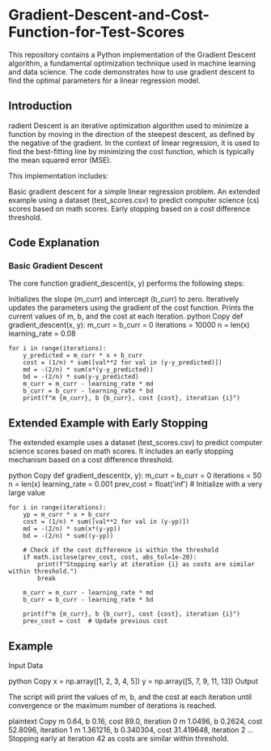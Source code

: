 # Gradient-Descent-and-Cost-Function-for-Test-Scores

This repository contains a Python implementation of the Gradient Descent algorithm, a fundamental optimization technique used in machine learning and data science. The code demonstrates how to use gradient descent to find the optimal parameters for a linear regression model.


## Introduction

radient Descent is an iterative optimization algorithm used to minimize a function by moving in the direction of the steepest descent, as defined by the negative of the gradient. In the context of linear regression, it is used to find the best-fitting line by minimizing the cost function, which is typically the mean squared error (MSE).

This implementation includes:

Basic gradient descent for a simple linear regression problem.
An extended example using a dataset (test_scores.csv) to predict computer science (cs) scores based on math scores.
Early stopping based on a cost difference threshold.


## Code Explanation

### Basic Gradient Descent

The core function gradient_descent(x, y) performs the following steps:

Initializes the slope (m_curr) and intercept (b_curr) to zero.
Iteratively updates the parameters using the gradient of the cost function.
Prints the current values of m, b, and the cost at each iteration.
python
Copy
def gradient_descent(x, y): 
    m_curr = b_curr = 0
    iterations = 10000
    n = len(x)
    learning_rate = 0.08
    
    for i in range(iterations):
        y_predicted = m_curr * x + b_curr
        cost = (1/n) * sum([val**2 for val in (y-y_predicted)])
        md = -(2/n) * sum(x*(y-y_predicted))
        bd = -(2/n) * sum(y-y_predicted)
        m_curr = m_curr - learning_rate * md 
        b_curr = b_curr - learning_rate * bd  
        print(f"m {m_curr}, b {b_curr}, cost {cost}, iteration {i}")

## Extended Example with Early Stopping

The extended example uses a dataset (test_scores.csv) to predict computer science scores based on math scores. It includes an early stopping mechanism based on a cost difference threshold.

python
Copy
def gradient_descent(x, y): 
    m_curr = b_curr = 0
    iterations = 50
    n = len(x) 
    learning_rate = 0.001
    prev_cost = float('inf')  # Initialize with a very large value
    
    for i in range(iterations):
        yp = m_curr * x + b_curr 
        cost = (1/n) * sum([val**2 for val in (y-yp)])
        md = -(2/n) * sum(x*(y-yp))
        bd = -(2/n) * sum((y-yp))
        
        # Check if the cost difference is within the threshold
        if math.isclose(prev_cost, cost, abs_tol=1e-20):
            print(f"Stopping early at iteration {i} as costs are similar within threshold.")
            break
        
        m_curr = m_curr - learning_rate * md 
        b_curr = b_curr - learning_rate * bd 
        
        print(f"m {m_curr}, b {b_curr}, cost {cost}, iteration {i}")
        prev_cost = cost  # Update previous cost

## Example

Input Data

python
Copy
x = np.array([1, 2, 3, 4, 5])
y = np.array([5, 7, 9, 11, 13])
Output

The script will print the values of m, b, and the cost at each iteration until convergence or the maximum number of iterations is reached.

plaintext
Copy
m 0.64, b 0.16, cost 89.0, iteration 0
m 1.0496, b 0.2624, cost 52.8096, iteration 1
m 1.361216, b 0.340304, cost 31.419648, iteration 2
...
Stopping early at iteration 42 as costs are similar within threshold.

